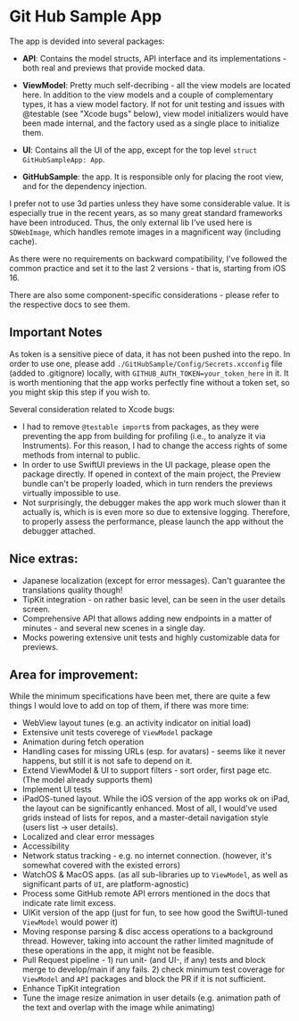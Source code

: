 #  Git Hub Sample App

The app is devided into several packages:
- **API**: Contains the model structs, API interface and its implementations - both real and previews that provide mocked data.

- **ViewModel**: Pretty much self-decribing - all the view models are located here. In addition to the view models and a couple of complementary types, it has a view model factory. If not for unit testing and issues with @testable (see "Xcode bugs" below), view model initializers would have been made internal, and the factory used as a single place to initialize them. 

- **UI**: Contains all the UI of the app, except for the top level `struct GitHubSampleApp: App`.

- **GitHubSample**: the app. It is responsible only for placing the root view, and for the dependency injection.

I prefer not to use 3d parties unless they have some considerable value. It is especially true in the recent years, as so many great standard frameworks have been introduced. Thus, the only external lib I've used here is `SDWebImage`, which handles remote images in a magnificent way (including cache).  

As there were no requirements on backward compatibility, I've followed the common practice and set it to the last 2 versions - that is, starting from iOS 16. 

There are also some component-specific considerations - please refer to the respective docs to see them.

## Important Notes

As token is a sensitive piece of data, it has not been pushed into the repo. In order to use one, please add `./GitHubSample/Config/Secrets.xcconfig` file (added to .gitignore) locally, with `GITHUB_AUTH_TOKEN=your_token_here` in it. It is worth mentioning that the app works perfectly fine without a token set, so you might skip this step if you wish to.

Several consideration related to Xcode bugs:
- I had to remove `@testable import`s from packages, as they were preventing the app from building for profiling (i.e., to analyze it via Instruments). For this reason, I had to change the access rights of some methods from internal to public.
- In order to use SwiftUI previews in the UI package, please open the package directly. If opened in context of the main project, the Preview bundle can't be properly loaded, which in turn renders the previews virtually impossible to use.
- Not surprisingly, the debugger makes the app work much slower than it actually is, which is is even more so due to extensive logging. Therefore, to properly assess the performance, please launch the app without the debugger attached.

## Nice extras:

- Japanese localization (except for error messages). Can't guarantee the translations quality though! 
- TipKit integration - on rather basic level, can be seen in the user details screen.
- Comprehensive API that allows adding new endpoints in a matter of minutes - and several new scenes in a single day.
- Mocks powering extensive unit tests and highly customizable data for previews.

## Area for improvement:

While the minimum specifications have been met, there are quite a few things I would love to add on top of them, if there was more time:

- WebView layout tunes (e.g. an activity indicator on initial load)
- Extensive unit tests coverege of `ViewModel` package
- Animation during fetch operation
- Handling cases for missing URLs (esp. for avatars) - seems like it never happens, but still it is not safe to depend on it.
- Extend ViewModel & UI to support filters - sort order, first page etc. (The model already supports them)
- Implement UI tests
- iPadOS-tuned layout. While the iOS version of the app works ok on iPad, the layout can be significantly enhanced. Most of all, I would've used grids instead of lists for repos, and a master-detail navigation style (users list -> user details).
- Localized and clear error messages
- Accessibility
- Network status tracking - e.g. no internet connection. (however, it's somewhat covered with the existed errors)
- WatchOS & MacOS apps. (as all sub-libraries up to `ViewModel`, as well as significant parts of `UI`, are platform-agnostic)
- Process some GitHub remote API errors mentioned in the docs that indicate rate limit excess.
- UIKit version of the app (just for fun, to see how good the SwiftUI-tuned `ViewModel` would power it)
- Moving response parsing & disc access operations to a background thread. However, taking into account the rather limited magnitude of these operations in the app, it might not be feasible.
- Pull Request pipeline - 1) run unit- (and UI-, if any) tests and block merge to develop/main if any fails. 2) check minimum test coverage for `ViewModel` and `API` packages and block the PR if it is not sufficient. 
- Enhance TipKit integration
- Tune the image resize animation in user details (e.g. animation path of the text and overlap with the image while animating)
